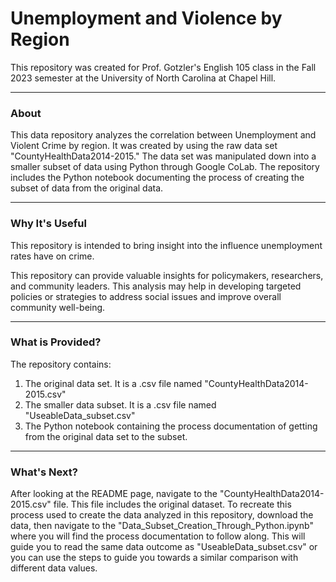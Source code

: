 # Unemployment and Violence by Region
This repository was created for Prof. Gotzler's English 105 class in the Fall 2023 semester at the University of North Carolina at Chapel Hill.
_______________________________________________________________________
### About
This data repository analyzes the correlation between Unemployment and Violent Crime by region. It was created by using the raw data set "CountyHealthData2014-2015." The data set was manipulated down into a smaller subset of data using Python through Google CoLab. The repository includes the Python notebook documenting the process of creating the subset of data from the original data.
______________________________________________________________________
### Why It's Useful
This repository is intended to bring insight into the influence unemployment rates have on crime.

This repository can provide valuable insights for policymakers, researchers, and community leaders. This analysis may help in developing targeted policies or strategies to address social issues and improve overall community well-being.
______________________________________________________________________
### What is Provided?
The repository contains: 
  1. The original data set. It is a .csv file named "CountyHealthData2014-2015.csv"
  2. The smaller data subset. It is a .csv file named "UseableData_subset.csv"
  3. The Python notebook containing the process documentation of getting from the original data set to the subset.
______________________________________________________________________
### What's Next?
After looking at the README page, navigate to the "CountyHealthData2014-2015.csv" file. This file includes the original dataset. To recreate this process used to create the data analyzed in this repository, download the data, then navigate to the "Data_Subset_Creation_Through_Python.ipynb" where you will find the process documentation to follow along. This will guide you to read the same data outcome as "UseableData_subset.csv" or you can use the steps to guide you towards a similar comparison with different data values. 
